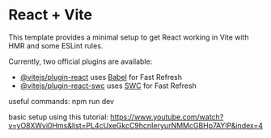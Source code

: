 # React + Vite

This template provides a minimal setup to get React working in Vite with HMR and some ESLint rules.

Currently, two official plugins are available:

- [@vitejs/plugin-react](https://github.com/vitejs/vite-plugin-react/blob/main/packages/plugin-react/README.md) uses [Babel](https://babeljs.io/) for Fast Refresh
- [@vitejs/plugin-react-swc](https://github.com/vitejs/vite-plugin-react-swc) uses [SWC](https://swc.rs/) for Fast Refresh

useful commands:
npm run dev

<!-- no longer needed: json-server -w ./data/db.json -->

basic setup using this tutorial:
https://www.youtube.com/watch?v=yO8XWvi0Hms&list=PL4cUxeGkcC9hcnIeryurNMMcGBHp7AYlP&index=4
